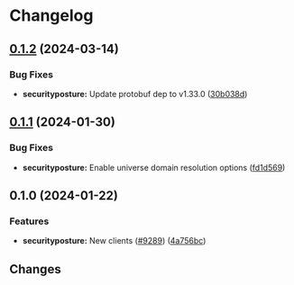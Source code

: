 # Changelog

## [0.1.2](https://github.com/googleapis/google-cloud-go/compare/securityposture/v0.1.1...securityposture/v0.1.2) (2024-03-14)


### Bug Fixes

* **securityposture:** Update protobuf dep to v1.33.0 ([30b038d](https://github.com/googleapis/google-cloud-go/commit/30b038d8cac0b8cd5dd4761c87f3f298760dd33a))

## [0.1.1](https://github.com/googleapis/google-cloud-go/compare/securityposture/v0.1.0...securityposture/v0.1.1) (2024-01-30)


### Bug Fixes

* **securityposture:** Enable universe domain resolution options ([fd1d569](https://github.com/googleapis/google-cloud-go/commit/fd1d56930fa8a747be35a224611f4797b8aeb698))

## 0.1.0 (2024-01-22)


### Features

* **securityposture:** New clients ([#9289](https://github.com/googleapis/google-cloud-go/issues/9289)) ([4a756bc](https://github.com/googleapis/google-cloud-go/commit/4a756bca314daa87101bfad16d2b8b2c352f0a4c))

## Changes
